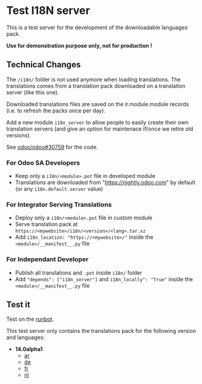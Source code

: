 # Test I18N server

This is a test server for the development of the downloadable languages pack.

**Use for demonstration purpose only, not for production !**

## Technical Changes

The `/i18n/` folder is not used anymore when loading translations.
The translations comes from a translation pack downloaded on a translation server (like this one).

Downloaded translations files are saved on the ir.module.module records (i.e. to refresh the packs once per day).

Add a new module `i18n_server` to allow people to easily create their own translation servers (and give an option for maintenace if/once we retire old versions).

See [odoo/odoo#30759](https://github.com/odoo/odoo/pull/30759) for the code.

### For Odoo SA Developers

- Keep only a `i18n/<module>.pot` file in developed module
- Translations are downloaded from "https://nightly.odoo.com" by default (or any `i18n.default.server` value)

### For Integrator Serving Translations

- Deploy only a `i18n/<module>.pot` file in custom module
- Serve translation pack at `https://<mywebsite>/i18n/<version>/<lang>.tar.xz`
- Add `i18n_location: "https://<mywebsite>/"` inside the `<module>/__manifest__.py` file

### For Independant Developer

- Publish all translations and `.pot` inside `i18n/` folder
- Add `"depends": ["i18n_server"]` and `i18n_locally": "True"` inside the `<module>/__manifest__.py` file

## Test it

Test on the [runbot](http://runbot.odoo.com/runbot/quick_connect/54025).

This test server only contains the translations pack for the following version and languages:

- **14.0alpha1**
  - [ar](14.0alpha1/ar.tar.xz)
  - [de](14.0alpha1/de.tar.xz)
  - [fr](14.0alpha1/fr.tar.xz)
  - [nl](14.0alpha1/nl.tar.xz)
